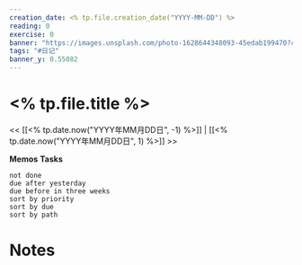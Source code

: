 ```yaml
---
creation_date: <% tp.file.creation_date("YYYY-MM-DD") %>
reading: 0
exercise: 0
banner: "https://images.unsplash.com/photo-1628644348093-45edab199470?crop=entropy&cs=tinysrgb"
tags: "#日记"
banner_y: 0.55082
---
```


# <% tp.file.title %>

<< [[<% tp.date.now("YYYY年MM月DD日", -1) %>]] | [[<% tp.date.now("YYYY年MM月DD日", 1) %>]] >>

**Memos**
**Tasks**
```tasks
not done
due after yesterday
due before in three weeks
sort by priority
sort by due
sort by path
```

# Notes